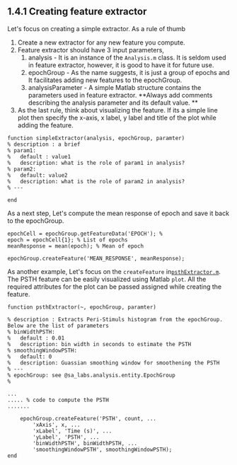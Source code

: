 ## 1.4.1 Creating feature extractor

Let's focus on creating a simple extractor. As a rule of thumb

1. Create a new extractor for any new feature you compute.
2. Feature extractor should have 3 input parameters, 
   1. analysis - It is an instance of the `Analysis.m` class. It is seldom used in feature extractor, however, it is good to have it for future use.
   2. epochGroup - As the name suggests, it is just a group of epochs and It facilitates adding new features to the epochGroup. 
   3. analysisParameter - A simple Matlab structure contains the parameters used in feature extractor. **Always add comments describing the analysis parameter and its default value. **
3. As the last rule, think about visualizing the feature. If its a simple line plot then specify the x-axis, x label, y label and title of the plot while adding the feature. 

```
function simpleExtractor(analysis, epochGroup, paramter)
% description : a brief
% param1:
%   default : value1
%   description: what is the role of param1 in analysis?
% param2:
%   default: value2
%   description: what is the role of param2 in analysis?
% ---

end
```

As a next step, Let's compute the mean response of epoch and save it back to the epochGroup.

```
epochCell = epochGroup.getFeatureData('EPOCH'); % 
epoch = epochCell{1}; % List of epochs
meanResponse = mean(epoch); % Mean of epoch

epochGroup.createFeature('MEAN_RESPONSE', meanResponse);
```

As another example, Let's focus on the `createFeature` in[`psthExtractor.m`](https://github.com/Schwartz-AlaLaurila-Labs/sa-labs-util/blob/master/src/main/matlab/%2Bsa_labs/%2Banalysis/%2Bcommon/%2Bextractors/psthExtractor.m). The PSTH feature can be easily visualized using Matlab `plot`. All the required attributes for the plot can be passed assigned while creating the feature.

```
function psthExtractor(~, epochGroup, paramter)

% description : Extracts Peri-Stimuls histogram from the epochGroup. Below are the list of parameters
% binWidthPSTH:
%   default : 0.01
%   description: bin width in seconds to estimate the PSTH
% smoothingWindowPSTH:
%   default: 0
%   description: Guassian smoothing window for smoothening the PSTH
% ---
% epochGroup: see @sa_labs.analysis.entity.EpochGroup
% 

... 
..... % code to compute the PSTH
.......

    epochGroup.createFeature('PSTH', count, ...
        'xAxis', x, ...
        'xLabel', 'Time (s)', ...
        'yLabel', 'PSTH', ...
        'binWidthPSTH', binWidthPSTH, ...
        'smoothingWindowPSTH', smoothingWindowPSTH);
end
```



